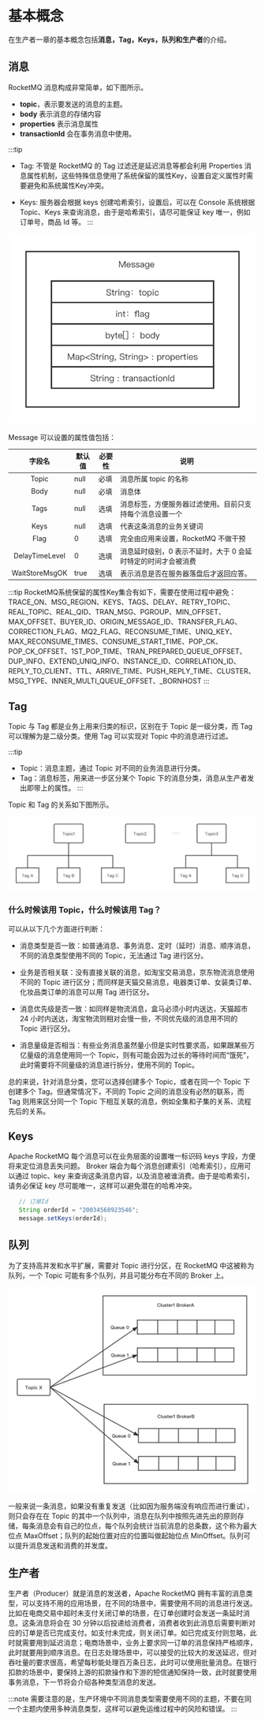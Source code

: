 # 基本概念

在生产者一章的基本概念包括**消息，Tag，Keys，队列和生产者**的介绍。

## 消息

RocketMQ 消息构成非常简单，如下图所示。

- **topic**，表示要发送的消息的主题。
- **body** 表示消息的存储内容
- **properties** 表示消息属性
- **transactionId** 会在事务消息中使用。

:::tip
- Tag: 不管是 RocketMQ 的 Tag 过滤还是延迟消息等都会利用 Properties 消息属性机制，这些特殊信息使用了系统保留的属性Key，设置自定义属性时需要避免和系统属性Key冲突。

- Keys: 服务器会根据 keys 创建哈希索引，设置后，可以在 Console 系统根据 Topic、Keys 来查询消息，由于是哈希索引，请尽可能保证 key 唯一，例如订单号，商品 Id 等。
:::

<center>
<img src="../picture/Message.png"  width="500"></img>
</center>

Message 可以设置的属性值包括：


|     字段名     | 默认值 | 必要性 | 说明                                                                                                                                                                              |
| :------------: | -------- | ------------- | ------------- |
|     Topic      | null   | 必填   | 消息所属 topic 的名称                                                                                                                                                             |
|      Body      | null   | 必填   | 消息体                                                                                                                                                                            |
|      Tags      | null   | 选填   | 消息标签，方便服务器过滤使用。目前只支持每个消息设置一个                                                                                                                  |
|      Keys      | null   | 选填   | 代表这条消息的业务关键词 |
|      Flag      | 0      | 选填   | 完全由应用来设置，RocketMQ 不做干预                                                                                                                                               |
| DelayTimeLevel | 0      | 选填   | 消息延时级别，0 表示不延时，大于 0 会延时特定的时间才会被消费                                                                                                                     |
| WaitStoreMsgOK | true   | 选填   | 表示消息是否在服务器落盘后才返回应答。|

:::tip
RocketMQ系统保留的属性Key集合有如下，需要在使用过程中避免：
TRACE_ON、MSG_REGION、KEYS、TAGS、DELAY、RETRY_TOPIC、REAL_TOPIC、REAL_QID、TRAN_MSG、PGROUP、MIN_OFFSET、MAX_OFFSET、BUYER_ID、ORIGIN_MESSAGE_ID、TRANSFER_FLAG、CORRECTION_FLAG、MQ2_FLAG、RECONSUME_TIME、UNIQ_KEY、MAX_RECONSUME_TIMES、CONSUME_START_TIME、POP_CK、POP_CK_OFFSET、1ST_POP_TIME、TRAN_PREPARED_QUEUE_OFFSET、DUP_INFO、EXTEND_UNIQ_INFO、INSTANCE_ID、CORRELATION_ID、REPLY_TO_CLIENT、TTL、ARRIVE_TIME、PUSH_REPLY_TIME、CLUSTER、MSG_TYPE、INNER_MULTI_QUEUE_OFFSET、_BORNHOST
:::

## Tag

Topic 与 Tag 都是业务上用来归类的标识，区别在于 Topic 是一级分类，而 Tag 可以理解为是二级分类。使用 Tag 可以实现对 Topic 中的消息进行过滤。

:::tip
- Topic：消息主题，通过 Topic 对不同的业务消息进行分类。
- Tag：消息标签，用来进一步区分某个 Topic 下的消息分类，消息从生产者发出即带上的属性。
:::




Topic 和 Tag 的关系如下图所示。

![Tag](../picture/Tag.png)

### 什么时候该用 Topic，什么时候该用 Tag？

可以从以下几个方面进行判断：

- 消息类型是否一致：如普通消息、事务消息、定时（延时）消息、顺序消息，不同的消息类型使用不同的 Topic，无法通过 Tag 进行区分。

- 业务是否相关联：没有直接关联的消息，如淘宝交易消息，京东物流消息使用不同的 Topic 进行区分；而同样是天猫交易消息，电器类订单、女装类订单、化妆品类订单的消息可以用 Tag 进行区分。

- 消息优先级是否一致：如同样是物流消息，盒马必须小时内送达，天猫超市 24 小时内送达，淘宝物流则相对会慢一些，不同优先级的消息用不同的 Topic 进行区分。

- 消息量级是否相当：有些业务消息虽然量小但是实时性要求高，如果跟某些万亿量级的消息使用同一个 Topic，则有可能会因为过长的等待时间而“饿死”，此时需要将不同量级的消息进行拆分，使用不同的 Topic。

总的来说，针对消息分类，您可以选择创建多个 Topic，或者在同一个 Topic 下创建多个 Tag。但通常情况下，不同的 Topic 之间的消息没有必然的联系，而 Tag 则用来区分同一个 Topic 下相互关联的消息，例如全集和子集的关系、流程先后的关系。

## Keys

Apache RocketMQ 每个消息可以在业务层面的设置唯一标识码 keys 字段，方便将来定位消息丢失问题。 Broker 端会为每个消息创建索引（哈希索引），应用可以通过 topic、key 来查询这条消息内容，以及消息被谁消费。由于是哈希索引，请务必保证 key 尽可能唯一，这样可以避免潜在的哈希冲突。

```java
   // 订单Id
   String orderId = "20034568923546";
   message.setKeys(orderId);
```

## 队列

为了支持高并发和水平扩展，需要对 Topic 进行分区，在 RocketMQ 中这被称为队列，一个 Topic 可能有多个队列，并且可能分布在不同的 Broker 上。

![MessageQueue](../picture/MessageQueue.png)

一般来说一条消息，如果没有重复发送（比如因为服务端没有响应而进行重试），则只会存在在 Topic 的其中一个队列中，消息在队列中按照先进先出的原则存储，每条消息会有自己的位点，每个队列会统计当前消息的总条数，这个称为最大位点 MaxOffset；队列的起始位置对应的位置叫做起始位点 MinOffset。队列可以提升消息发送和消费的并发度。

## 生产者

生产者（Producer）就是消息的发送者，Apache RocketMQ 拥有丰富的消息类型，可以支持不用的应用场景，在不同的场景中，需要使用不同的消息进行发送。比如在电商交易中超时未支付关闭订单的场景，在订单创建时会发送一条延时消息。这条消息将会在 30 分钟以后投递给消费者，消费者收到此消息后需要判断对应的订单是否已完成支付。如支付未完成，则关闭订单。如已完成支付则忽略，此时就需要用到延迟消息；电商场景中，业务上要求同一订单的消息保持严格顺序，此时就要用到顺序消息。在日志处理场景中，可以接受的比较大的发送延迟，但对吞吐量的要求很高，希望每秒能处理百万条日志，此时可以使用批量消息。在银行扣款的场景中，要保持上游的扣款操作和下游的短信通知保持一致，此时就要使用事务消息，下一节将会介绍各种类型消息的发送。

:::note 需要注意的是，生产环境中不同消息类型需要使用不同的主题，不要在同一个主题内使用多种消息类型，这样可以避免运维过程中的风险和错误。 :::